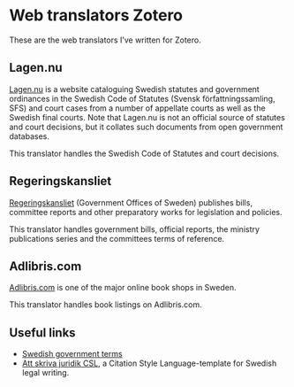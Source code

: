 # Web translators Zotero
These are the web translators I’ve written for Zotero.

## Lagen.nu
[Lagen.nu](https://lagen.nu) is a website cataloguing Swedish statutes and government ordinances in the Swedish Code of Statutes (Svensk författningssamling, SFS) and court cases from a number of appellate courts as well as the Swedish final courts. Note that Lagen.nu is not an official source of statutes and court decisions, but it collates such documents from open government databases.

This translator handles the Swedish Code of Statutes and court decisions.

## Regeringskansliet
[Regeringskansliet](http://www.regeringen.se) (Government Offices of Sweden) publishes bills, committee reports and other preparatory works for legislation and policies.

This translator handles government bills, official reports, the ministry publications series and the committees terms of reference.

## Adlibris.com
[Adlibris.com](http://www.adlibris.com) is one of the major online book shops in Sweden.

This translator handles book listings on Adlibris.com.

## Useful links
- [Swedish government terms](http://www.government.se/sb/d/2979)
- [Att skriva juridik CSL](https://github.com/krevad/attskrivajuridik-csl/), a Citation Style Language-template for Swedish legal writing.